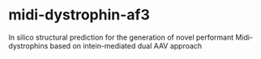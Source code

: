 # midi-dystrophin-af3
In silico structural prediction for the generation of novel performant Midi-dystrophins based on intein-mediated dual AAV approach
